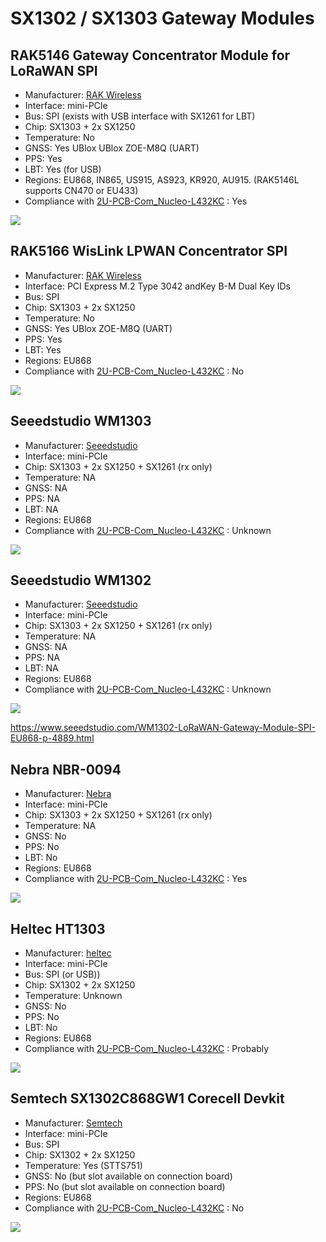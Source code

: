 # SX1302 / SX1303 Gateway Modules


## RAK5146 Gateway Concentrator Module for LoRaWAN SPI

* Manufacturer: [RAK Wireless](https://store.rakwireless.com/products/wislink-concentrator-module-sx1303-rak5146-lorawan?srsltid=AfmBOorAl43FJtvq0f6k6GQTX6-MeB1SWc8eSZecXvENYsJIkCYQmvOO&variant=39667784908998)
* Interface: mini-PCIe
* Bus: SPI (exists with USB interface with SX1261 for LBT)
* Chip: SX1303 + 2x SX1250
* Temperature: No
* GNSS: Yes UBlox UBlox ZOE-M8Q (UART)
* PPS: Yes
* LBT: Yes (for USB)
* Regions: EU868, IN865, US915, AS923, KR920, AU915. (RAK5146L supports CN470 or EU433)
* Compliance with [2U-PCB-Com_Nucleo-L432KC](../2U-PCB-Com_Nucleo-L432KC) : Yes

![](images/rak5146-pinout.png)

## RAK5166 WisLink LPWAN Concentrator SPI

* Manufacturer: [RAK Wireless](https://docs.rakwireless.com/product-categories/wislink/rak5166/overview)
* Interface: PCI Express M.2 Type 3042 andKey B-M Dual Key IDs
* Bus: SPI
* Chip: SX1303 + 2x SX1250
* Temperature: No
* GNSS: Yes UBlox ZOE-M8Q (UART)
* PPS: Yes
* LBT: Yes
* Regions: EU868
* Compliance with [2U-PCB-Com_Nucleo-L432KC](../2U-PCB-Com_Nucleo-L432KC) : No

![](images/rak5166-pinout.png)

## Seeedstudio WM1303

* Manufacturer: [Seeedstudio]()
* Interface: mini-PCIe
* Chip: SX1303 + 2x SX1250 + SX1261 (rx only)
* Temperature: NA
* GNSS: NA
* PPS: NA
* LBT: NA
* Regions: EU868
* Compliance with [2U-PCB-Com_Nucleo-L432KC](../2U-PCB-Com_Nucleo-L432KC) : Unknown

![](images/wm1303-pinout.png)

## Seeedstudio WM1302

* Manufacturer: [Seeedstudio]()
* Interface: mini-PCIe
* Chip: SX1303 + 2x SX1250 + SX1261 (rx only)
* Temperature: NA
* GNSS: NA
* PPS: NA
* LBT: NA
* Regions: EU868
* Compliance with [2U-PCB-Com_Nucleo-L432KC](../2U-PCB-Com_Nucleo-L432KC) : Unknown

![](images/wm1302-pinout.jpg)

https://www.seeedstudio.com/WM1302-LoRaWAN-Gateway-Module-SPI-EU868-p-4889.html


## Nebra NBR-0094

* Manufacturer: [Nebra](https://support.nebra.com/support/solutions/articles/24000078841-nebra-sx1302-3-concentrator-module)
* Interface: mini-PCIe
* Chip: SX1303 + 2x SX1250 + SX1261 (rx only)
* Temperature: NA
* GNSS: No
* PPS: No
* LBT: No
* Regions: EU868
* Compliance with [2U-PCB-Com_Nucleo-L432KC](../2U-PCB-Com_Nucleo-L432KC) : Yes

![](images/nbr0094-pinout.jpg)

## Heltec HT1303

* Manufacturer: [heltec](https://heltec.org/project/ht1303/)
* Interface: mini-PCIe
* Bus: SPI (or USB))
* Chip: SX1302 + 2x SX1250
* Temperature: Unknown
* GNSS: No
* PPS: No
* LBT: No
* Regions: EU868
* Compliance with [2U-PCB-Com_Nucleo-L432KC](../2U-PCB-Com_Nucleo-L432KC) : Probably

![](images/ht1303-pinout.jpg)

##  Semtech SX1302C868GW1 Corecell Devkit

* Manufacturer: [Semtech](https://www.semtech.fr/products/wireless-rf/lora-core/sx1302cssxxxgw1)
* Interface: mini-PCIe
* Bus: SPI
* Chip: SX1302 + 2x SX1250
* Temperature: Yes (STTS751)
* GNSS: No (but slot available on connection board)
* PPS: No (but slot available on connection board)
* Regions: EU868
* Compliance with [2U-PCB-Com_Nucleo-L432KC](../2U-PCB-Com_Nucleo-L432KC) : No

![](images/sx1302cssxxxgw1-pinout.jpg)


